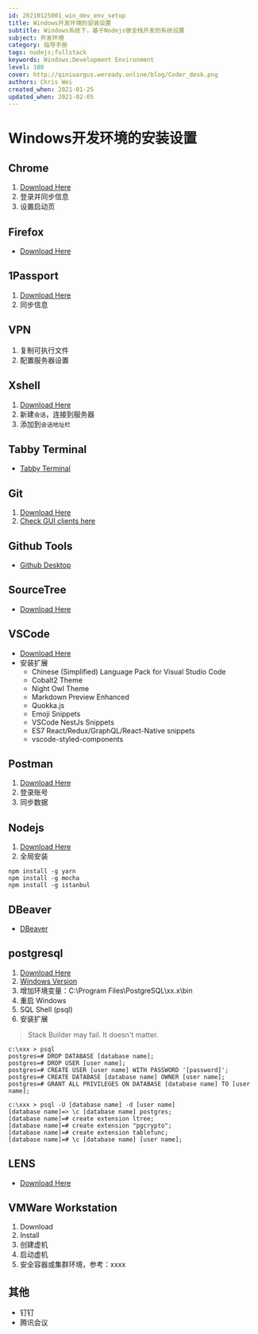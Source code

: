 ```yaml
---
id: 20210125001_win_dev_env_setup
title: Windows开发环境的安装设置
subtitle: Windows系统下，基于Nodejs做全栈开发的系统设置
subject: 开发环境
category: 指导手册
tags: nodejs;fullstack
keywords: Windows;Development Environment
level: 100
cover: http://qiniuargus.weready.online/blog/Coder_desk.png
authors: Chris Wei
created_when: 2021-01-25
updated_when: 2021-02-05
---
```


# Windows开发环境的安装设置

## Chrome

1. [Download Here](https://www.google.com/chrome/)
1. 登录并同步信息
1. 设置启动页

## Firefox

- [Download Here](http://www.firefox.com.cn/)

## 1Passport

1. [Download Here](https://1password.com/)
1. 同步信息

## VPN

1. 复制可执行文件
1. 配置服务器设置

## Xshell

1. [Download Here](https://www.netsarang.com/en/xshell/)
1. 新建`会话`，连接到服务器
1. 添加到`会话地址栏`

## Tabby Terminal

- [Tabby Terminal](https://tabby.sh/)

## Git

1. [Download Here](https://git-scm.com/downloads)
1. [Check GUI clients here](https://git-scm.com/downloads/guis)

## Github Tools

- [Github Desktop](https://desktop.github.com/)

## SourceTree

- [Download Here](https://www.sourcetreeapp.com/)

## VSCode

- [Download Here](https://code.visualstudio.com/)
- 安装扩展
    + Chinese (Simplified) Language Pack for Visual Studio Code
    + Cobalt2 Theme
    + Night Owl Theme
    + Markdown Preview Enhanced
    + Quokka.js
    + Emoji Snippets
    + VSCode NestJs Snippets
    + ES7 React/Redux/GraphQL/React-Native snippets
    + vscode-styled-components

## Postman

1. [Download Here](https://www.postman.com/downloads/)
1. 登录账号
1. 同步数据

## Nodejs

1. [Download Here](https://nodejs.org/en/download/)
1. 全局安装

```
npm install -g yarn
npm install -g mocha
npm install -g istanbul
```

## DBeaver

- [DBeaver](https://dbeaver.io/)

## postgresql

1. [Download Here](https://www.postgresql.org/download/)
1. [Windows Version](https://www.enterprisedb.com/downloads/postgres-postgresql-downloads)
1. 增加环境变量：C:\Program Files\PostgreSQL\xx.x\bin
1. 重启 Windows
1. SQL Shell (psql)
1. 安装扩展

> Stack Builder may fail. It doesn't matter.

```
c:\xxx > psql
postgres=# DROP DATABASE [database name];
postgres=# DROP USER [user name];
postgres=# CREATE USER [user name] WITH PASSWORD '[password]';
postgres=# CREATE DATABASE [database name] OWNER [user name];
postgres=# GRANT ALL PRIVILEGES ON DATABASE [database name] TO [user name];
```

```
c:\xxx > psql -U [database name] -d [user name]
[database name]=> \c [database name] postgres;
[database name]=# create extension ltree;
[database name]=# create extension "pgcrypto";
[database name]=# create extension tablefunc;
[database name]=# \c [database name] [user name];
```

## LENS

- [Download Here](https://github.com/lensapp/lens/releases/download/v3.5.0/Lens-Setup-3.5.0.exe)

## VMWare Workstation

1. Download
1. Install
1. 创建虚机
1. 启动虚机
1. 安全容器或集群环境，参考：xxxx

## 其他

- 钉钉
- 腾讯会议
